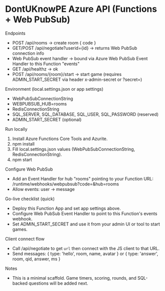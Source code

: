 # DontUKnowPE Azure API (Functions + Web PubSub)

Endpoints
- POST /api/rooms → create room { code }
- GET/POST /api/negotiate?userid={id} → returns Web PubSub connection info
- Web PubSub event handler → bound via Azure Web PubSub Event Handler to this Function "events"
- GET /api/healthz → ok
- POST /api/rooms/{room}/start → start game (requires ADMIN_START_SECRET via header x-admin-secret or ?secret=)

Environment (local.settings.json or app settings)
- WebPubSubConnectionString
- WEBPUBSUB_HUB=rooms
- RedisConnectionString
- SQL_SERVER, SQL_DATABASE, SQL_USER, SQL_PASSWORD (reserved)
- ADMIN_START_SECRET (optional)

Run locally
1. Install Azure Functions Core Tools and Azurite.
2. npm install
3. Fill local.settings.json values (WebPubSubConnectionString, RedisConnectionString).
4. npm start

Configure Web PubSub
- Add an Event Handler for hub "rooms" pointing to your Function URL:
  <func-app-url>/runtime/webhooks/webpubsub?code=<system-key>&amp;hub=rooms
- Allow events: user -> message

Go-live checklist (quick)
- Deploy this Function App and set app settings above.
- Configure Web PubSub Event Handler to point to this Function's events webhook.
- Set ADMIN_START_SECRET and use it from your admin UI or tool to start games.

Client connect flow
- Call /api/negotiate to get `url` then connect with the JS client to that URL.
- Send messages: { type: 'hello', room, name, avatar } or { type: 'answer', room, qid, answer, ms }

Notes
- This is a minimal scaffold. Game timers, scoring, rounds, and SQL-backed questions will be added next.
